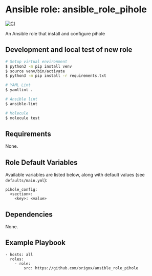 # Ansible role: ansible_role_pihole
[![CI](https://github.com/origox/ansible_role_pihole/actions/workflows/ci.yml/badge.svg?branch=main)](https://github.com/origox/ansible_role_pihole/actions/workflows/ci.yml)

An Ansible role that install and configure pihole

## Development and local test of new role
```bash
# Setup virtual environment
$ python3 -m pip install venv
$ source venv/bin/activate
$ python3 -m pip install -r requirements.txt

# YAML Lint
$ yamllint .

# Ansible lint
$ ansible-lint

# Molecule
$ molecule test
```

## Requirements

None.

## Role Default Variables

Available variables are listed below, along with default values (see `defaults/main.yml`):

    pihole_config:
      <section>:
        <key>: <value>

## Dependencies

None.

## Example Playbook

    - hosts: all
      roles:
        - role: 
            src: https://github.com/origox/ansible_role_pihole 
